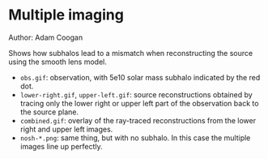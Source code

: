 # Multiple imaging

Author: Adam Coogan

Shows how subhalos lead to a mismatch when reconstructing the source using the
smooth lens model.

- `obs.gif`: observation, with 5e10 solar mass subhalo indicated by the red dot.
- `lower-right.gif`, `upper-left.gif`: source reconstructions obtained by
  tracing only the lower right or upper left part of the observation back to the
  source plane.
- `combined.gif`: overlay of the ray-traced reconstructions from the lower right
  and upper left images.
- `nosh-*.png`: same thing, but with no subhalo. In this case the multiple
  images line up perfectly.
